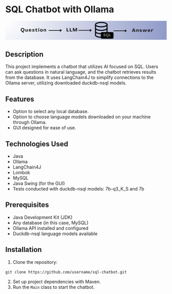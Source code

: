 # SQL Chatbot with Ollama

![Imagem chat bot sql](src/main/resources/static/img/sql-chat-bot.png)

## Description
This project implements a chatbot that utilizes AI focused on SQL. Users can ask questions in natural language, and the chatbot retrieves results from the database. It uses LangChain4J to simplify connections to the Ollama server, utilizing downloaded duckdb-nsql models.

## Features

- Option to select any local database.
- Option to choose language models downloaded on your machine through Ollama.
- GUI designed for ease of use.

## Technologies Used

- Java
- Ollama
- LangChain4J
- Lombok
- MySQL
- Java Swing (for the GUI)
- Tests conducted with duckdb-nsql models: 7b-q3_K_S and 7b

## Prerequisites

- Java Development Kit (JDK)
- Any database (in this case, MySQL)
- Ollama API installed and configured
- Duckdb-nsql language models available

## Installation

1. Clone the repository:
```
git clone https://github.com/username/sql-chatbot.git
```
2. Set up project dependencies with Maven.
3. Run the `Main` class to start the chatbot.

